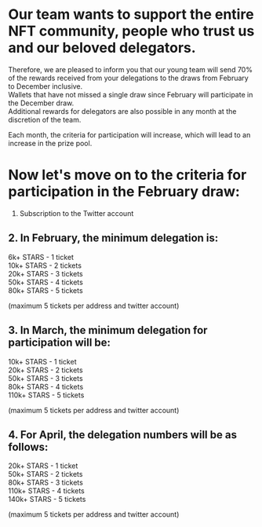 # Our team wants to support the entire NFT community, people who trust us and our beloved delegators.

Therefore, we are pleased to inform you that our young team will send 70% of the rewards received from your delegations to the draws from February to December inclusive.  
Wallets that have not missed a single draw since February will participate in the December draw.  
Additional rewards for delegators are also possible in any month at the discretion of the team.  

Each month, the criteria for participation will increase, which will lead to an increase in the prize pool.

# Now let's move on to the criteria for participation in the February draw:

1. Subscription to the Twitter account

## 2. In February, the minimum delegation is:

6k+ STARS - 1 ticket  
10k+ STARS - 2 tickets  
20k+ STARS - 3 tickets  
50k+ STARS - 4 tickets  
80k+ STARS - 5 tickets  

(maximum 5 tickets per address and twitter account)

## 3. In March, the minimum delegation for participation will be:

10k+ STARS - 1 ticket  
20k+ STARS - 2 tickets  
50k+ STARS - 3 tickets  
80k+ STARS - 4 tickets  
110k+ STARS - 5 tickets  

(maximum 5 tickets per address and twitter account)

## 4. For April, the delegation numbers will be as follows:

20k+ STARS - 1 ticket  
50k+ STARS - 2 tickets  
80k+ STARS - 3 tickets  
110k+ STARS - 4 tickets  
140k+ STARS - 5 tickets  

(maximum 5 tickets per address and twitter account)
